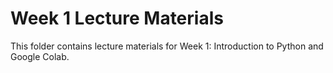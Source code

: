 # Week 1 Lecture Materials

This folder contains lecture materials for Week 1: Introduction to Python and Google Colab.